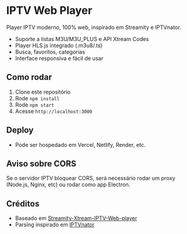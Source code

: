# IPTV Web Player

Player IPTV moderno, 100% web, inspirado em Streamity e IPTVnator.  
- Suporte a listas M3U/M3U_PLUS e API Xtream Codes  
- Player HLS.js integrado (.m3u8/.ts)  
- Busca, favoritos, categorias  
- Interface responsiva e fácil de usar

## Como rodar

1. Clone este repositório
2. Rode `npm install`
3. Rode `npm start`
4. Acesse `http://localhost:3000`

## Deploy

- Pode ser hospedado em Vercel, Netlify, Render, etc.

## Aviso sobre CORS

Se o servidor IPTV bloquear CORS, será necessário rodar um proxy (Node.js, Nginx, etc) ou rodar como app Electron.

## Créditos

- Baseado em [Streamity-Xtream-IPTV-Web-player](https://github.com/lKinderBueno/Streamity-Xtream-IPTV-Web-player)
- Parsing inspirado em [IPTVnator](https://github.com/4gray/iptvnator)